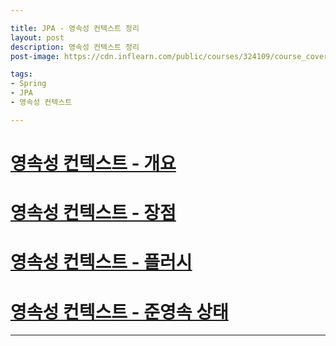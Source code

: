 ```yaml
---

title: JPA - 영속성 컨텍스트 정리
layout: post
description: 영속성 컨텍스트 정리
post-image: https://cdn.inflearn.com/public/courses/324109/course_cover/161476f8-f0b7-4b04-b293-ce648c2ea445/kyh_jsp.png

tags:
- Spring
- JPA
- 영속성 컨텍스트

---
```


# [영속성 컨텍스트 - 개요](https://diger-king.github.io/blog/JPA(%EC%98%81%EC%86%8D%EC%84%B1%EC%BB%A8%ED%85%8D%EC%8A%A4%ED%8A%B81))

# [영속성 컨텍스트 - 장점](https://diger-king.github.io/blog/JPA(%EC%98%81%EC%86%8D%EC%84%B1%EC%BB%A8%ED%85%8D%EC%8A%A4%ED%8A%B82))

# [영속성 컨텍스트 - 플러시](https://diger-king.github.io/blog/JPA(%ED%94%8C%EB%9F%AC%EC%8B%9C))

# [영속성 컨텍스트 - 준영속 상태](https://diger-king.github.io/blog/JPA(%EC%A4%80%EC%98%81%EC%86%8D-%EC%83%81%ED%83%9C))


---
